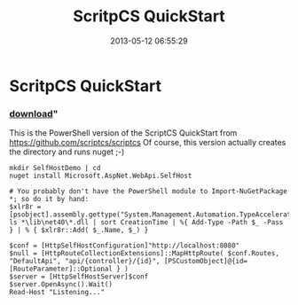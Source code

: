 ﻿---
pid:            4152
parent:         0
children:       
poster:         Joel Bennett
title:          ScritpCS QuickStart
date:           2013-05-12 06:55:29
format:         posh
---

# ScritpCS QuickStart

### [download](4152.ps1)"

This is the PowerShell version of the ScriptCS QuickStart from https://github.com/scriptcs/scriptcs
Of course, this version actually creates the directory and runs nuget ;-)

```posh
mkdir SelfHostDemo | cd
nuget install Microsoft.AspNet.WebApi.SelfHost

# You probably don't have the PowerShell module to Import-NuGetPackage *; so do it by hand:
$xlr8r = [psobject].assembly.gettype("System.Management.Automation.TypeAccelerators")
ls *\lib\net40\*.dll | sort CreationTime | %{ Add-Type -Path $_ -Pass } | % { $xlr8r::Add( $_.Name, $_) }

$conf = [HttpSelfHostConfiguration]"http://localhost:8080"
$null = [HttpRouteCollectionExtensions]::MapHttpRoute( $conf.Routes, "DefaultApi", "api/{controller}/{id}", [PSCustomObject]@{id= [RouteParameter]::Optional } )
$server = [HttpSelfHostServer]$conf
$server.OpenAsync().Wait()
Read-Host "Listening..."

```
